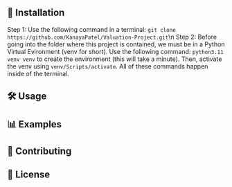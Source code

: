## 🚀 Installation
  Step 1: Use the following command in a terminal: ```git clone https://github.com/KanayaPatel/Valuation-Project.git```\n
  Step 2: Before going into the folder where this project is contained, we must be in a Python Virtual Evironment (venv for short). Use the following command: ```python3.11 venv venv``` to create the environment (this will take a minute). Then, activate the venv using ```venv/Scripts/activate```. All of these commands happen inside of the terminal. 
## 🛠 Usage
## 📊 Examples
## 🤝 Contributing
## 📜 License
